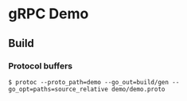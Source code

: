 # gRPC Demo

## Build
### Protocol buffers
```
$ protoc --proto_path=demo --go_out=build/gen --go_opt=paths=source_relative demo/demo.proto
```
